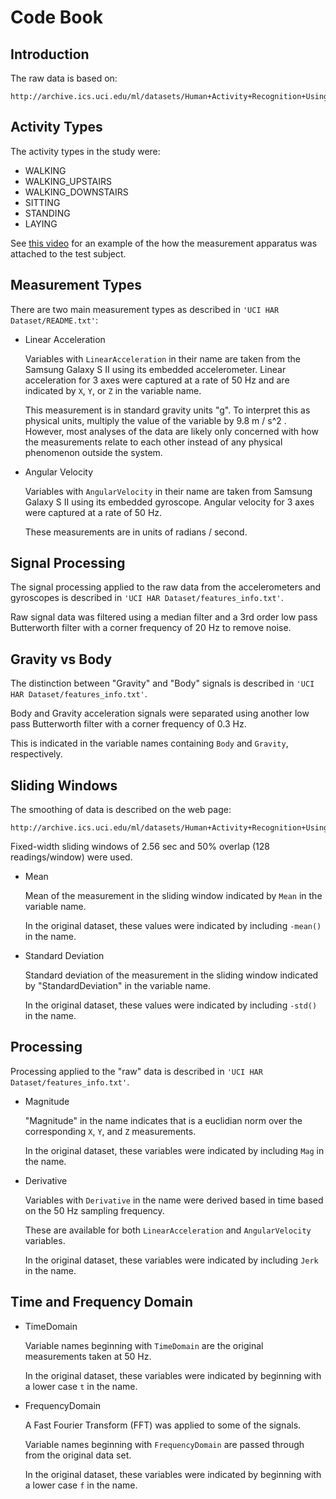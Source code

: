 # Code Book

## Introduction

The raw data is based on:

    http://archive.ics.uci.edu/ml/datasets/Human+Activity+Recognition+Using+Smartphones


## Activity Types

The activity types in the study were:

* WALKING
* WALKING_UPSTAIRS
* WALKING_DOWNSTAIRS
* SITTING
* STANDING
* LAYING

See [this video](https://www.youtube.com/watch?v=XOEN9W05_4A) for an
example of the how the measurement apparatus was attached to the test
subject.


## Measurement Types

There are two main measurement types as described in `'UCI HAR Dataset/README.txt'`:

* Linear Acceleration

    Variables with `LinearAcceleration` in their name are taken from
    the Samsung Galaxy S II using its embedded accelerometer.  Linear
    acceleration for 3 axes were captured at a rate of 50 Hz and are
    indicated by `X`, `Y`, or `Z` in the variable name.

    This measurement is in standard gravity units "g".  To interpret
    this as physical units, multiply the value of the variable by 9.8
    m / s^2 .  However, most analyses of the data are likely only
    concerned with how the measurements relate to each other instead
    of any physical phenomenon outside the system.

* Angular Velocity

    Variables with `AngularVelocity` in their name are taken from
    Samsung Galaxy S II using its embedded gyroscope.  Angular
    velocity for 3 axes were captured at a rate of 50 Hz.

    These measurements are in units of radians / second.


## Signal Processing

The signal processing applied to the raw data from the accelerometers
and gyroscopes is described in `'UCI HAR Dataset/features_info.txt'`.

Raw signal data was filtered using a median filter and a 3rd order low
pass Butterworth filter with a corner frequency of 20 Hz to remove
noise.


## Gravity vs Body

The distinction between "Gravity" and "Body" signals is described in
`'UCI HAR Dataset/features_info.txt'`.

Body and Gravity acceleration signals were separated using another low
pass Butterworth filter with a corner frequency of 0.3 Hz.

This is indicated in the variable names containing `Body` and
`Gravity`, respectively.


## Sliding Windows

The smoothing of data is described on the web page:

    http://archive.ics.uci.edu/ml/datasets/Human+Activity+Recognition+Using+Smartphones

Fixed-width sliding windows of 2.56 sec and 50% overlap (128
readings/window) were used.

* Mean

   Mean of the measurement in the sliding window indicated by `Mean`
   in the variable name.

    In the original dataset, these values were indicated by including
    `-mean()` in the name.

* Standard Deviation

    Standard deviation of the measurement in the sliding window
    indicated by "StandardDeviation" in the variable name.

    In the original dataset, these values were indicated by including
    `-std()` in the name.


## Processing

Processing applied to the "raw" data is described in `'UCI HAR Dataset/features_info.txt'`.

* Magnitude

    "Magnitude" in the name indicates that is a euclidian norm over the
    corresponding `X`, `Y`, and `Z` measurements.

    In the original dataset, these variables were indicated by including
    `Mag` in the name.


* Derivative

    Variables with `Derivative` in the name were derived based in time
    based on the 50 Hz sampling frequency.

    These are available for both `LinearAcceleration` and `AngularVelocity`
    variables.

    In the original dataset, these variables were indicated by including
    `Jerk` in the name.


## Time and Frequency Domain

* TimeDomain

    Variable names beginning with `TimeDomain` are the original
    measurements taken at 50 Hz.

    In the original dataset, these variables were indicated by beginning
    with a lower case `t` in the name.

* FrequencyDomain

    A Fast Fourier Transform (FFT) was applied to some of the signals.

    Variable names beginning with `FrequencyDomain` are passed through
    from the original data set.

    In the original dataset, these variables were indicated by beginning
    with a lower case `f` in the name.

